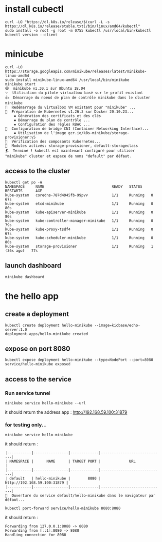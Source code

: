 # install cubectl

```
curl -LO "https://dl.k8s.io/release/$(curl -L -s https://dl.k8s.io/release/stable.txt)/bin/linux/amd64/kubectl"
sudo install -o root -g root -m 0755 kubectl /usr/local/bin/kubectl
kubectl version --client
```

# minicube

```
curl -LO https://storage.googleapis.com/minikube/releases/latest/minikube-linux-amd64
sudo install minikube-linux-amd64 /usr/local/bin/minikube
minikube start
😄  minikube v1.30.1 sur Ubuntu 18.04
✨  Utilisation du pilote virtualbox basé sur le profil existant
👍  Démarrage du noeud de plan de contrôle minikube dans le cluster minikube
🔄  Redémarrage du virtualbox VM existant pour "minikube" ...
🐳  Préparation de Kubernetes v1.26.3 sur Docker 20.10.23...
    ▪ Génération des certificats et des clés
    ▪ Démarrage du plan de contrôle ...
    ▪ Configuration des règles RBAC ...
🔗  Configuration de bridge CNI (Container Networking Interface)...
    ▪ Utilisation de l'image gcr.io/k8s-minikube/storage-provisioner:v5
🔎  Vérification des composants Kubernetes...
🌟  Modules activés: storage-provisioner, default-storageclass
🏄  Terminé ! kubectl est maintenant configuré pour utiliser "minikube" cluster et espace de noms "default" par défaut.
```
## access to the cluster
```
kubectl get po -A
NAMESPACE     NAME                               READY   STATUS    RESTARTS      AGE
kube-system   coredns-787d4945fb-99pvv           1/1     Running   0             67s
kube-system   etcd-minikube                      1/1     Running   0             80s
kube-system   kube-apiserver-minikube            1/1     Running   0             80s
kube-system   kube-controller-manager-minikube   1/1     Running   0             79s
kube-system   kube-proxy-tsdf4                   1/1     Running   0             67s
kube-system   kube-scheduler-minikube            1/1     Running   0             80s
kube-system   storage-provisioner                1/1     Running   1 (36s ago)   77s
```
## launch dashboard
```
minikube dashboard
```
# the hello app

## create a deployment
```
kubectl create deployment hello-minikube --image=kicbase/echo-server:1.0
deployment.apps/hello-minikube created
```
## expose on port 8080
```
kubectl expose deployment hello-minikube --type=NodePort --port=8080
service/hello-minikube exposed
```
## access to the service

### Run service tunnel 

`minikube service hello-minikube --url`

it should return the address app :
http://192.168.59.100:31879

### for testing only... 

`minikube service hello-minikube`

it should return :
```
|-----------|----------------|-------------|-----------------------------|
| NAMESPACE |      NAME      | TARGET PORT |             URL             |
|-----------|----------------|-------------|-----------------------------|
| default   | hello-minikube |        8080 | http://192.168.59.100:31879 |
|-----------|----------------|-------------|-----------------------------|
🎉  Ouverture du service default/hello-minikube dans le navigateur par défaut...
```

`kubectl port-forward service/hello-minikube 8080:8080`

it should return :
```
Forwarding from 127.0.0.1:8080 -> 8080
Forwarding from [::1]:8080 -> 8080
Handling connection for 8080
```
